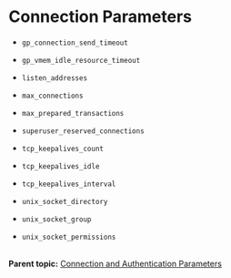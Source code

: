 # Connection Parameters 

- `gp_connection_send_timeout`

- `gp_vmem_idle_resource_timeout`

- `listen_addresses`

- `max_connections`

- `max_prepared_transactions`

- `superuser_reserved_connections`

- `tcp_keepalives_count`

- `tcp_keepalives_idle`

- `tcp_keepalives_interval`

- `unix_socket_directory`

- `unix_socket_group`

- `unix_socket_permissions`<br/></br>


**Parent topic:** [Connection and Authentication Parameters](../topics/g-connection-and-authentication-parameters.html)

